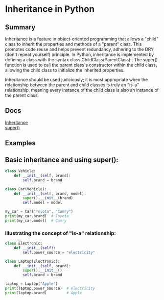 # Inheritance in Python

## Summary

Inheritance is a feature in object-oriented programming that allows a "child" class to inherit the properties and methods of a "parent" class. This promotes code reuse and helps prevent redundancy, adhering to the DRY (don't repeat yourself) principle. In Python, inheritance is implemented by defining a class with the syntax class ChildClass(ParentClass):. The super() function is used to call the parent class's constructor within the child class, allowing the child class to initialize the inherited properties.

Inheritance should be used judiciously; it is most appropriate when the relationship between the parent and child classes is truly an "is-a" relationship, meaning every instance of the child class is also an instance of the parent class.

## Docs

[Inheritance](https://docs.python.org/3/tutorial/classes.html#inheritance)\
[super()](https://docs.python.org/3/library/functions.html#super)

## Examples

## Basic inheritance and using super():
```python
class Vehicle:
    def __init__(self, brand):
        self.brand = brand

class Car(Vehicle):
    def __init__(self, brand, model):
        super().__init__(brand)
        self.model = model

my_car = Car("Toyota", "Camry")
print(my_car.brand)  # Toyota
print(my_car.model)  # Camry
```

### Illustrating the concept of "is-a" relationship:
```python
class Electronic:
    def __init__(self):
        self.power_source = "electricity"

class Laptop(Electronic):
    def __init__(self, brand):
        super().__init__()
        self.brand = brand

laptop = Laptop("Apple")
print(laptop.power_source)  # electricity
print(laptop.brand)         # Apple
```